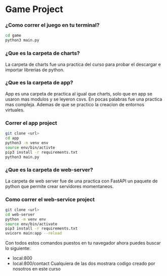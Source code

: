# Game Project
### ¿Como correr el juego en tu terminal?
```sh
cd game
python3 main.py
```

### ¿Que es la carpeta de charts?
La carpeta de charts fue una practica del curso para probar el descargar e importar librerias de python.

### ¿Que es la carpeta de app?
App es una carpeta de practica al igual que charts, solo que en app se usaron mas modulos y se leyeron csvs. En pocas palabras fue una practica mas compleja. Ademas de que se practico la creacion de entornos virtuales.

### Correr el app project
 ```sh
git clone <url>
cd app
python3 -m venv env
source env/bin/activte
pip3 install -r requirements.txt
python3 main.py
 ```

### ¿Que es la carpeta de web-server?
La carpeta de web server fue de una practica con FastAPI un paquete de python que permite crear servidores momentaneos.

### Como correr el web-service project
```sh
git clone <url>
cd web-server
python -m venv env
source env/bin/activate
pip3 install -r requirements.txt
uvicorn main:app --reload
```
Con todos estos comandos puestos en tu navegador ahora puedes buscar lo siguiente:
* local:800
* local:800/contact
Cualquiera de las dos mostrara codigo creado por nosotros en este curso

